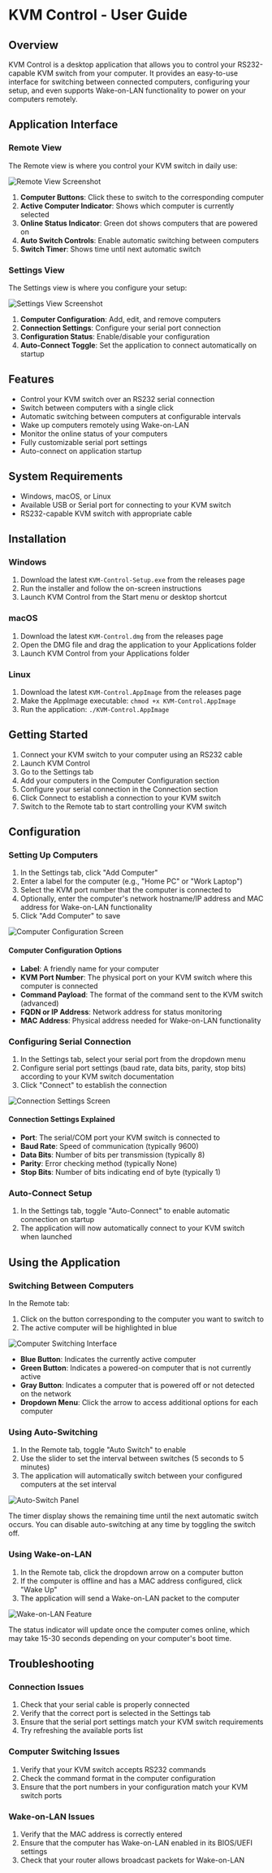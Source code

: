 # KVM Control - User Guide

## Overview

KVM Control is a desktop application that allows you to control your RS232-capable KVM switch from your computer. It provides an easy-to-use interface for switching between connected computers, configuring your setup, and even supports Wake-on-LAN functionality to power on your computers remotely.

## Application Interface

### Remote View
The Remote view is where you control your KVM switch in daily use:

![Remote View Screenshot](screenshots/remote.png)

1. **Computer Buttons**: Click these to switch to the corresponding computer
2. **Active Computer Indicator**: Shows which computer is currently selected
3. **Online Status Indicator**: Green dot shows computers that are powered on
4. **Auto Switch Controls**: Enable automatic switching between computers
5. **Switch Timer**: Shows time until next automatic switch

### Settings View
The Settings view is where you configure your setup:

![Settings View Screenshot](screenshots/settings.png)

1. **Computer Configuration**: Add, edit, and remove computers
2. **Connection Settings**: Configure your serial port connection
3. **Configuration Status**: Enable/disable your configuration
4. **Auto-Connect Toggle**: Set the application to connect automatically on startup

## Features

- Control your KVM switch over an RS232 serial connection
- Switch between computers with a single click
- Automatic switching between computers at configurable intervals
- Wake up computers remotely using Wake-on-LAN
- Monitor the online status of your computers
- Fully customizable serial port settings
- Auto-connect on application startup

## System Requirements

- Windows, macOS, or Linux
- Available USB or Serial port for connecting to your KVM switch
- RS232-capable KVM switch with appropriate cable

## Installation

### Windows
1. Download the latest `KVM-Control-Setup.exe` from the releases page
2. Run the installer and follow the on-screen instructions
3. Launch KVM Control from the Start menu or desktop shortcut

### macOS
1. Download the latest `KVM-Control.dmg` from the releases page
2. Open the DMG file and drag the application to your Applications folder
3. Launch KVM Control from your Applications folder

### Linux
1. Download the latest `KVM-Control.AppImage` from the releases page
2. Make the AppImage executable: `chmod +x KVM-Control.AppImage`
3. Run the application: `./KVM-Control.AppImage`

## Getting Started

1. Connect your KVM switch to your computer using an RS232 cable
2. Launch KVM Control
3. Go to the Settings tab
4. Add your computers in the Computer Configuration section
5. Configure your serial connection in the Connection section
6. Click Connect to establish a connection to your KVM switch
7. Switch to the Remote tab to start controlling your KVM switch

## Configuration

### Setting Up Computers

1. In the Settings tab, click "Add Computer"
2. Enter a label for the computer (e.g., "Home PC" or "Work Laptop")
3. Select the KVM port number that the computer is connected to
4. Optionally, enter the computer's network hostname/IP address and MAC address for Wake-on-LAN functionality
5. Click "Add Computer" to save

![Computer Configuration Screen](screenshots/edit_computer.png)

#### Computer Configuration Options

- **Label**: A friendly name for your computer
- **KVM Port Number**: The physical port on your KVM switch where this computer is connected
- **Command Payload**: The format of the command sent to the KVM switch (advanced)
- **FQDN or IP Address**: Network address for status monitoring
- **MAC Address**: Physical address needed for Wake-on-LAN functionality

### Configuring Serial Connection

1. In the Settings tab, select your serial port from the dropdown menu
2. Configure serial port settings (baud rate, data bits, parity, stop bits) according to your KVM switch documentation
3. Click "Connect" to establish the connection

![Connection Settings Screen](screenshots/connection_settings.png)

#### Connection Settings Explained

- **Port**: The serial/COM port your KVM switch is connected to
- **Baud Rate**: Speed of communication (typically 9600)
- **Data Bits**: Number of bits per transmission (typically 8)
- **Parity**: Error checking method (typically None)
- **Stop Bits**: Number of bits indicating end of byte (typically 1)

### Auto-Connect Setup

1. In the Settings tab, toggle "Auto-Connect" to enable automatic connection on startup
2. The application will now automatically connect to your KVM switch when launched

## Using the Application

### Switching Between Computers

In the Remote tab:
1. Click on the button corresponding to the computer you want to switch to
2. The active computer will be highlighted in blue

![Computer Switching Interface](screenshots/computer_switching.png)

- **Blue Button**: Indicates the currently active computer
- **Green Button**: Indicates a powered-on computer that is not currently active
- **Gray Button**: Indicates a computer that is powered off or not detected on the network
- **Dropdown Menu**: Click the arrow to access additional options for each computer

### Using Auto-Switching

1. In the Remote tab, toggle "Auto Switch" to enable
2. Use the slider to set the interval between switches (5 seconds to 5 minutes)
3. The application will automatically switch between your configured computers at the set interval

![Auto-Switch Panel](screenshots/auto_switch.png)

The timer display shows the remaining time until the next automatic switch occurs. You can disable auto-switching at any time by toggling the switch off.

### Using Wake-on-LAN

1. In the Remote tab, click the dropdown arrow on a computer button
2. If the computer is offline and has a MAC address configured, click "Wake Up"
3. The application will send a Wake-on-LAN packet to the computer

![Wake-on-LAN Feature](screenshots/wol.png)

The status indicator will update once the computer comes online, which may take 15-30 seconds depending on your computer's boot time.

## Troubleshooting

### Connection Issues

1. Check that your serial cable is properly connected
2. Verify that the correct port is selected in the Settings tab
3. Ensure that the serial port settings match your KVM switch requirements
4. Try refreshing the available ports list

### Computer Switching Issues

1. Verify that your KVM switch accepts RS232 commands
2. Check the command format in the computer configuration
3. Ensure that the port numbers in your configuration match your KVM switch ports

### Wake-on-LAN Issues

1. Verify that the MAC address is correctly entered
2. Ensure that the computer has Wake-on-LAN enabled in its BIOS/UEFI settings
3. Check that your router allows broadcast packets for Wake-on-LAN